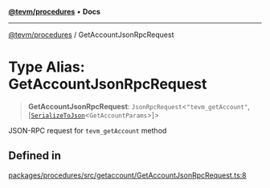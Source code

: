 [**@tevm/procedures**](../README.md) • **Docs**

***

[@tevm/procedures](../globals.md) / GetAccountJsonRpcRequest

# Type Alias: GetAccountJsonRpcRequest

> **GetAccountJsonRpcRequest**: `JsonRpcRequest`\<`"tevm_getAccount"`, [[`SerializeToJson`](SerializeToJson.md)\<`GetAccountParams`\>]\>

JSON-RPC request for `tevm_getAccount` method

## Defined in

[packages/procedures/src/getaccount/GetAccountJsonRpcRequest.ts:8](https://github.com/evmts/tevm-monorepo/blob/main/packages/procedures/src/getaccount/GetAccountJsonRpcRequest.ts#L8)
